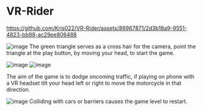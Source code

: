 # VR-Rider

https://github.com/Kris022/VR-Rider/assets/86967871/2d3b18a9-9551-4823-bb98-ac29ee806488



![image](https://github.com/Kris022/VR-Rider/assets/86967871/d72c6e80-e366-4c2f-8575-a84e6c557f95)
The green triangle serves as a cross hair for the camera, point the triangle at the play button, by moving your head, to start the game.

![image](https://github.com/Kris022/VR-Rider/assets/86967871/a6c3c62a-992a-4f5c-bbb8-1843c97e8e7a)
![image](https://github.com/Kris022/VR-Rider/assets/86967871/7129c6fa-8385-4b68-8d89-9ba08195e577)

The aim of the game is to dodge oncoming traffic, if playing on phone with a VR headset tilt your head left or right to move the motorcycle in that direction.

![image](https://github.com/Kris022/VR-Rider/assets/86967871/81d96bd3-17bc-41af-8523-e8f9e9ec4d1e)
Colliding with cars or barriers causes the game level to restart.
